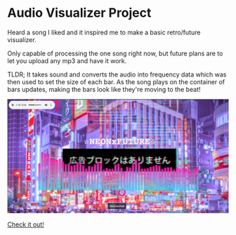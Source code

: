 # Audio Visualizer Project
Heard a song I liked and it inspired me to make a basic retro/future visualizer.

Only capable of processing the one song right now, but future plans are to let you upload any mp3 and have it work.

TLDR; It takes sound and converts the audio into frequency data which was then used to set the size of each bar. As the song plays on the container of bars updates, making the bars look like they're moving to the beat!

![Screenshot](/images/nfav.webp)

[Check it out!](https://audio-visualizer-project.web.app)

